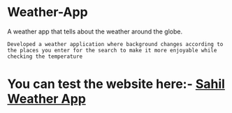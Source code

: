 # Weather-App
A weather app that tells about the weather around the globe.

`Developed a weather application where background changes according to the places you enter for the search to make it more enjoyable while checking the temperature`


# You can test the website here:- [ Sahil Weather App]("sahil-weather-domain.netlify.app")

